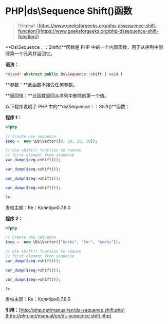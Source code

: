 # PHP|ds\Sequence Shift()函数

> Original: [https://www.geeksforgeeks.org/php-dssequence-shift-function/](https://www.geeksforgeeks.org/php-dssequence-shift-function/)

**Ds\Sequence：：Shift()**函数是 PHP 中的一个内置函数，用于从序列中删除第一个元素并返回它。

**语法：**

```php
*mixed* abstract public Ds\Sequence::shift ( void )

```

**参数：**此函数不接受任何参数。

**返回值：**此函数返回从序列中删除的第一个值。

以下程序说明了 PHP 中的**ds\Sequence：：Shift()**函数：

**程序 1：**

```php
<?php

// Create new sequence
$seq =  new \Ds\Vector([9, 10, 15, 20]);

// Use shift() function to remove
// first element from sequence
var_dump($seq->shift());

var_dump($seq->shift());

var_dump($seq->shift());

var_dump($seq->shift());

?>
```

发帖主题：Re：Колибри0.7.8.0

**程序 2：**

```php
<?php

// Create new sequence
$seq =  new \Ds\Vector(["Geeks", "for", "Geeks"]);

// Use shift() function to remove
// first element from sequence
var_dump($seq->shift());

var_dump($seq->shift());

var_dump($seq->shift());

?>
```

发帖主题：Re：Колибри0.7.8.0

**引用：**[http://php.net/manual/en/ds-sequence.shift.php](http://php.net/manual/en/ds-sequence.shift.php)
